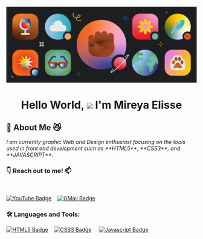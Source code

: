 [![Discord blog post image](img/611be3459c47a184461e7358_1_GjDtiXmt6O9LQzqFhxfzOQ.png)](https://assets-global.website-files.com/5f9072399b2640f14d6a2bf4/611be3459c47a184461e7358_1_GjDtiXmt6O9LQzqFhxfzOQ.png)

<!-- Intro Section -->
<h1 align="center"> Hello World, <img src="https://media.giphy.com/media/hvRJCLFzcasrR4ia7z/giphy.gif" width="40px"> I'm Mireya Elisse </h1>

<!-- About Me Section -->
<h2> 🐾 About Me 😼 </h2>
<p align+"left">
<em> I am currently graphic Web and Design enthusiast focusing on the tools used in front end development such as **HTML5**, **CSS3**, and **JAVASCRIPT**. </em>
</p>


<!-- Social Media Section -->

<h3 align="left"> 👇 Reach out to me! 📫 </h3>
<br>

[![YouTube Badge](https://img.shields.io/badge/-MireyaElisse-e74c3c?style=plastic&for-the-badge&labelColor=black&logo=youtube&logoColor=white)](https://www.youtube.com/channel/UCYDr7Mv7Cbq88L_JB-hM4Yg)&nbsp;&nbsp;&nbsp;
[![GMail Badge](https://img.shields.io/badge/-mireyaelisse@gmail-c0392b?style=plastc&for-the-badge&labelColor=black&logo=gmail&logoColor=white)](mailto:mireyaelisse@gmail.com)

<h3 align+"left"> 🛠️ Languages and Tools: </h3>

[![HTML5 Badge](https://img.shields.io/badge/-HTML-E44D26?style=plastiic&for-the-badge&labelColor=black&logo=html5&logoColor=E44D26)](#)&nbsp;&nbsp;&nbsp;&nbsp;[![CSS3 Badge](https://img.shields.io/badge/-CSS-1572B6?&style=plastic&for-the-badge&labelColor=black&logo=css3&logoColor=1572B6)](#)&nbsp;&nbsp;&nbsp;&nbsp;
[![Javascript Badge](https://img.shields.io/badge/-Javascript-F0DB4F?style=plastic&for-the-badge&labelColor=black&logo=javascript&logoColor=F0DB4F)](#)&nbsp;&nbsp;&nbsp;
